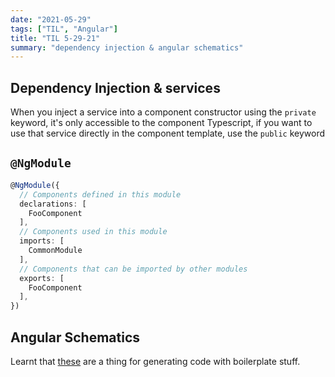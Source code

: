 ```yaml
---
date: "2021-05-29"
tags: ["TIL", "Angular"]
title: "TIL 5-29-21"
summary: "dependency injection & angular schematics"
---
```

## Dependency Injection & services
When you inject a service into a component constructor using the `private` keyword, it's only accessible to the component Typescript, if you want to use that service directly in the component template, use the `public` keyword

## `@NgModule`

```typescript
@NgModule({
  // Components defined in this module
  declarations: [
    FooComponent
  ],
  // Components used in this module
  imports: [
    CommonModule
  ],
  // Components that can be imported by other modules
  exports: [
    FooComponent
  ],
})
```

## Angular Schematics
Learnt that [these](https://material.angular.io/guide/schematics) are a thing for generating code with boilerplate stuff.
